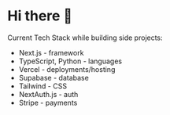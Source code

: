 # Hi there 👋

Current Tech Stack while building side projects:
- Next.js - framework
- TypeScript, Python - languages
- Vercel - deployments/hosting
- Supabase - database
- Tailwind - CSS
- NextAuth.js - auth
- Stripe - payments
